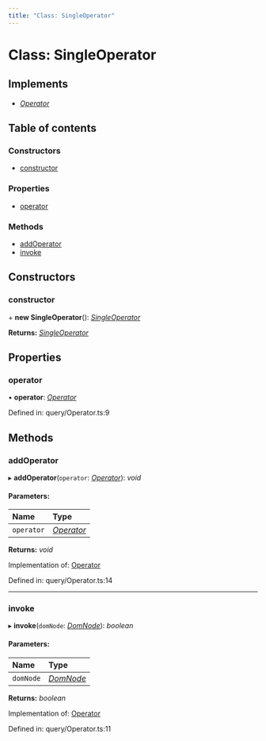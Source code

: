 ```yaml
---
title: "Class: SingleOperator"
---
```


# Class: SingleOperator

## Implements

* [*Operator*](../interfaces/operator.md)

## Table of contents

### Constructors

- [constructor](singleoperator.md#constructor)

### Properties

- [operator](singleoperator.md#operator)

### Methods

- [addOperator](singleoperator.md#addoperator)
- [invoke](singleoperator.md#invoke)

## Constructors

### constructor

\+ **new SingleOperator**(): [*SingleOperator*](singleoperator.md)

**Returns:** [*SingleOperator*](singleoperator.md)

## Properties

### operator

• **operator**: [*Operator*](../interfaces/operator.md)

Defined in: query/Operator.ts:9

## Methods

### addOperator

▸ **addOperator**(`operator`: [*Operator*](../interfaces/operator.md)): *void*

#### Parameters:

Name | Type |
:------ | :------ |
`operator` | [*Operator*](../interfaces/operator.md) |

**Returns:** *void*

Implementation of: [Operator](../interfaces/operator.md)

Defined in: query/Operator.ts:14

___

### invoke

▸ **invoke**(`domNode`: [*DomNode*](domnode.md)): *boolean*

#### Parameters:

Name | Type |
:------ | :------ |
`domNode` | [*DomNode*](domnode.md) |

**Returns:** *boolean*

Implementation of: [Operator](../interfaces/operator.md)

Defined in: query/Operator.ts:11
